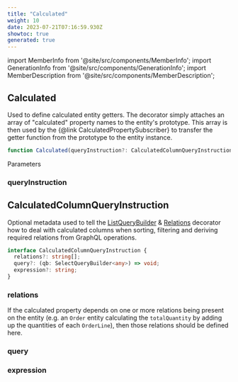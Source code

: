```yaml
---
title: "Calculated"
weight: 10
date: 2023-07-21T07:16:59.930Z
showtoc: true
generated: true
---
```

<!-- This file was generated from the Vendure source. Do not modify. Instead, re-run the "docs:build" script -->
import MemberInfo from '@site/src/components/MemberInfo';
import GenerationInfo from '@site/src/components/GenerationInfo';
import MemberDescription from '@site/src/components/MemberDescription';


## Calculated

<GenerationInfo sourceFile="packages/core/src/common/calculated-decorator.ts" sourceLine="43" packageName="@vendure/core" />

Used to define calculated entity getters. The decorator simply attaches an array of "calculated"
property names to the entity's prototype. This array is then used by the {@link CalculatedPropertySubscriber}
to transfer the getter function from the prototype to the entity instance.

```ts title="Signature"
function Calculated(queryInstruction?: CalculatedColumnQueryInstruction): MethodDecorator
```
Parameters

### queryInstruction

<MemberInfo kind="parameter" type="<a href='/docs/reference/typescript-api/data-access/calculated#calculatedcolumnqueryinstruction'>CalculatedColumnQueryInstruction</a>" />



## CalculatedColumnQueryInstruction

<GenerationInfo sourceFile="packages/core/src/common/calculated-decorator.ts" sourceLine="17" packageName="@vendure/core" />

Optional metadata used to tell the <a href='/docs/reference/typescript-api/data-access/list-query-builder#listquerybuilder'>ListQueryBuilder</a> & <a href='/docs/reference/typescript-api/request/relations-decorator#relations'>Relations</a> decorator how to deal with
calculated columns when sorting, filtering and deriving required relations from GraphQL operations.

```ts title="Signature"
interface CalculatedColumnQueryInstruction {
  relations?: string[];
  query?: (qb: SelectQueryBuilder<any>) => void;
  expression?: string;
}
```

<div className="members-wrapper">

### relations

<MemberInfo kind="property" type="string[]"   />

If the calculated property depends on one or more relations being present
on the entity (e.g. an `Order` entity calculating the `totalQuantity` by adding
up the quantities of each `OrderLine`), then those relations should be defined here.
### query

<MemberInfo kind="property" type="(qb: SelectQueryBuilder&#60;any&#62;) =&#62; void"   />


### expression

<MemberInfo kind="property" type="string"   />




</div>
